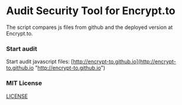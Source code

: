 # Audit Security Tool for Encrypt.to

The script compares js files from github and the deployed version at Encrypt.to.

### Start audit

Start audit javascript files: [http://encrypt-to.github.io](http://encrypt-to.github.io "http://encrypt-to.github.io")

### MIT License

[LICENSE](https://github.com/encrypt-to/encrypt.to/blob/master/LICENSE "LICENSE")



